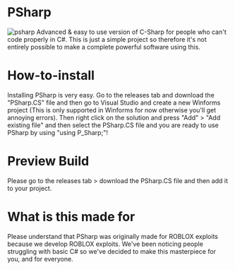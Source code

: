 # PSharp
![psharp](https://user-images.githubusercontent.com/132211978/235479705-641a4bdd-a7cf-4259-90b4-582aaa0f801b.png)
Advanced &amp; easy to use version of C-Sharp for people who can't code properly in C#. This is just a simple project so therefore it's not entirely possible to make a complete powerful software using this. 

# How-to-install
Installing PSharp is very easy. Go to the releases tab and download the "PSharp.CS" file and then go to Visual Studio and create a new Winforms project (This is only supported in Winforms for now otherwise you'll get annoying errors). Then right click on the solution and press "Add" > "Add existing file" and then select the PSharp.CS file and you are ready to use PSharp by using "using P_Sharp;"!

# Preview Build
Please go to the releases tab > download the PSharp.CS file and then add it to your project.

# What is this made for
Please understand that PSharp was originally made for ROBLOX exploits because we develop ROBLOX exploits. We've been noticing people struggling with basic C# so we've decided to make this masterpiece for you, and for everyone.
